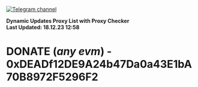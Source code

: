 [![Telegram channel](https://img.shields.io/endpoint?url=https://runkit.io/damiankrawczyk/telegram-badge/branches/master?url=https://t.me/n4z4v0d)](https://t.me/n4z4v0d) 

**Dynamic Updates Proxy List with Proxy Checker**  
**Last Updated: 18.12.23 12:58**

# DONATE (_any evm_) - 0xDEADf12DE9A24b47Da0a43E1bA70B8972F5296F2
